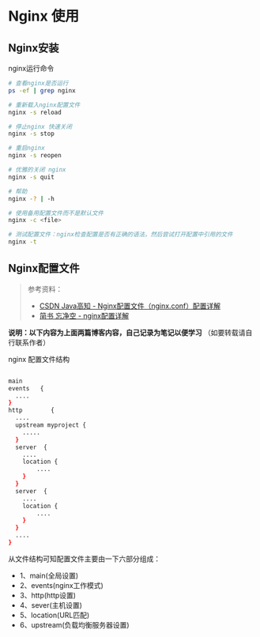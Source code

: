 # Nginx 使用

## Nginx安装

nginx运行命令

```Bash
# 查看nginx是否运行
ps -ef | grep nginx

# 重新载入nginx配置文件
nginx -s reload

# 停止nginx 快速关闭
nginx -s stop

# 重启nginx
nginx -s reopen

# 优雅的关闭 nginx
nginx -s quit

# 帮助
nginx -? | -h

# 使用备用配置文件而不是默认文件
nginx -c <file>

# 测试配置文件：nginx检查配置是否有正确的语法，然后尝试打开配置中引用的文件
nginx -t
```

## Nginx配置文件

> 参考资料：
> * [CSDN Java高知 - Nginx配置文件（nginx.conf）配置详解](https://blog.csdn.net/tjcyjd/article/details/50695922)
> * [简书 忘净空 - nginx配置详解](https://www.jianshu.com/p/1af680730850)

__说明：以下内容为上面两篇博客内容，自己记录为笔记以便学习__ （如要转载请自行联系作者）

nginx 配置文件结构

```Bash

main
events   {
  ....
}
http        {
  ....
  upstream myproject {
    .....
  }
  server  {
    ....
    location {
        ....
    }
  }
  server  {
    ....
    location {
        ....
    }
  }
  ....
}

```

从文件结构可知配置文件主要由一下六部分组成：

* 1、main(全局设置)
* 2、events(nginx工作模式)
* 3、http(http设置)
* 4、sever(主机设置)
* 5、location(URL匹配)
* 6、upstream(负载均衡服务器设置)
